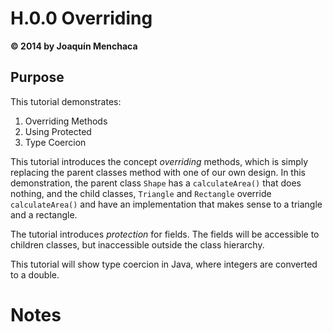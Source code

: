 # H.0.0 Overriding
**© 2014 by Joaquín Menchaca**

## Purpose

This tutorial demonstrates:

1. Overriding Methods
2. Using Protected
3. Type Coercion

This tutorial introduces the concept *overriding* methods, which is simply replacing the parent classes method with one of our own design.  In this demonstration, the parent class `Shape` has a `calculateArea()` that does nothing, and the child classes, `Triangle` and `Rectangle` override `calculateArea()` and have an implementation that makes sense to a triangle and a rectangle.

The tutorial introduces *protection* for fields.  The fields will be accessible to children classes, but inaccessible outside the class hierarchy.

This tutorial will show type coercion in Java, where integers are converted to a double.

# Notes

